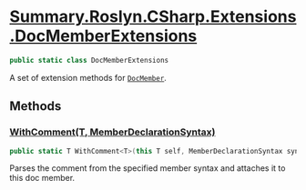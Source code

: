 # [Summary.Roslyn.CSharp.Extensions.DocMemberExtensions](../src/Plugins/Roslyn/CSharp/Extensions/DocMemberExtensions.cs#L8)
```cs
public static class DocMemberExtensions
```

A set of extension methods for [`DocMember`](./Summary.DocMember.md).

## Methods
### [WithComment<T>(T, MemberDeclarationSyntax)](../src/Plugins/Roslyn/CSharp/Extensions/DocMemberExtensions.cs#L13)
```cs
public static T WithComment<T>(this T self, MemberDeclarationSyntax syntax)
```

Parses the comment from the specified member syntax and attaches it to this doc member.

